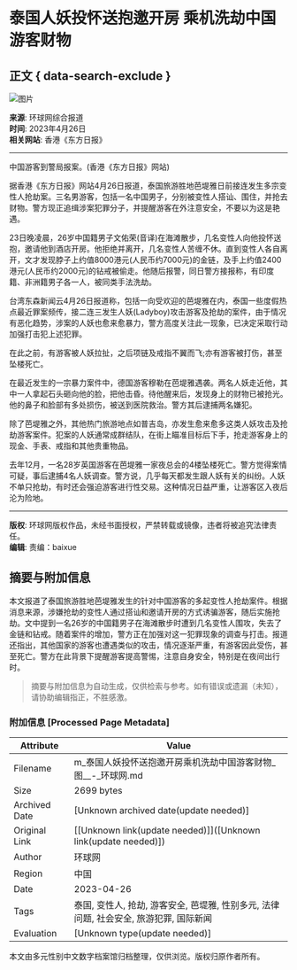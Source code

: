 # 泰国人妖投怀送抱邀开房 乘机洗劫中国游客财物

## 正文 { data-search-exclude }


![图片](https://rs2.huanqiucdn.cn/huanqiu/image/m/share.jpg)

**来源**: 环球网综合报道  
**时间**: 2023年4月26日  
**相关网站**: 香港《东方日报》

---

中国游客到警局报案。(香港《东方日报》网站)

据香港《东方日报》网站4月26日报道，泰国旅游胜地芭堤雅日前接连发生多宗变性人抢劫案。三名男游客，包括一名中国男子，分别被变性人搭讪、围住，并抢去财物。警方现正追缉涉案犯罪分子，并提醒游客在外注意安全，不要以为这是艳遇。

23日晚凌晨，26岁中国籍男子文佑荣(音译)在海滩散步，几名变性人向他投怀送抱，邀请他到酒店开房。他拒绝并离开，几名变性人苦缠不休。直到变性人各自离开，文才发现脖子上约值8000港元(人民币约7000元)的金链，及手上约值2400港元(人民币约2000元)的钻戒被偷走。他随后报警，同日警方接报称，有印度籍、非洲籍男子各一人，被同类手法洗劫。

台湾东森新闻云4月26日报道称，包括一向受欢迎的芭堤雅在内，泰国一些度假热点最近罪案频传，接二连三发生人妖(Ladyboy)攻击游客及抢劫的案件，由于情况有恶化趋势，涉案的人妖也愈来愈暴力，警方高度关注此一现象，已决定采取行动加强打击犯上述犯罪。

在此之前，有游客被人妖拉扯，之后项链及戒指不翼而飞;亦有游客被打伤，甚至坠楼死亡。

在最近发生的一宗暴力案件中，德国游客穆勒在芭堤雅遇袭。两名人妖走近他，其中一人拿起石头砸向他的脸，把他击昏。待他醒来后，发现身上的财物已被抢光。他的鼻子和脸部有多处损伤，被送到医院救治。警方其后逮捕两名嫌犯。

除了芭堤雅之外，其他热门旅游地点如普吉岛，亦发生愈来愈多这类人妖攻击及抢劫游客案件。犯案的人妖通常成群结队，在街上瞄准目标后下手，抢走游客身上的现金、手表、戒指和其他贵重物品。

去年12月，一名28岁英国游客在芭堤雅一家夜总会的4楼坠楼死亡。警方觉得案情可疑，事后逮捕4名人妖调查。警方说，几乎每天都发生跟人妖有关的纠纷。人妖不单只抢劫，有时还会强迫游客进行性交易。这种情况日益严重，让游客区入夜后沦为险地。

---

**版权**: 环球网版权作品，未经书面授权，严禁转载或镜像，违者将被追究法律责任。  
**编辑**: 责编：baixue
<!-- tcd_original_link https://m.huanqiu.com/article/9CaKrnJV1uC -->


## 摘要与附加信息

<!-- tcd_abstract -->
本文报道了泰国旅游胜地芭堤雅发生的针对中国游客的多起变性人抢劫案件。根据消息来源，涉嫌抢劫的变性人通过搭讪和邀请开房的方式诱骗游客，随后实施抢劫。文中提到一名26岁的中国籍男子在海滩散步时遭到几名变性人围攻，失去了金链和钻戒。随着案件的增加，警方正在加强对这一犯罪现象的调查与打击。报道还指出，其他国家的游客也遭遇类似的攻击，情况逐渐严重，有游客因此受伤，甚至死亡。警方在此背景下提醒游客提高警惕，注意自身安全，特别是在夜间出行时。
<!-- tcd_abstract_end -->

> 摘要与附加信息为自动生成，仅供检索与参考。如有错误或遗漏（未知），请协助编辑指正，不胜感激。

### 附加信息 [Processed Page Metadata]

| Attribute       | Value                                  |
|-----------------|----------------------------------------|
| Filename        | m_泰国人妖投怀送抱邀开房乘机洗劫中国游客财物_图__-_环球网.md                             |
| Size            | 2699 bytes                           |
| Archived Date   | [Unknown archived date(update needed)]                             |
| Original Link   | [[Unknown link(update needed)]]([Unknown link(update needed)])                       |
| Author          | 环球网                               |
| Region          | 中国                               |
| Date            | 2023-04-26                                 |
| Tags            | 泰国, 变性人, 抢劫, 游客安全, 芭堤雅, 性别多元, 法律问题, 社会安全, 旅游犯罪, 国际新闻                                 |
| Evaluation            | [Unknown type(update needed)]                                 |
<!-- tcd_table_end -->

本文由多元性别中文数字档案馆归档整理，仅供浏览。版权归原作者所有。
